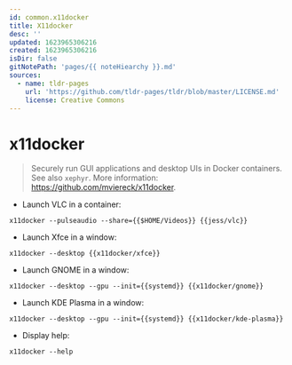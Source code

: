 ```yaml
---
id: common.x11docker
title: X11docker
desc: ''
updated: 1623965306216
created: 1623965306216
isDir: false
gitNotePath: 'pages/{{ noteHiearchy }}.md'
sources:
  - name: tldr-pages
    url: 'https://github.com/tldr-pages/tldr/blob/master/LICENSE.md'
    license: Creative Commons
---
```

# x11docker

> Securely run GUI applications and desktop UIs in Docker containers.
> See also `xephyr`.
> More information: <https://github.com/mviereck/x11docker>.

- Launch VLC in a container:

`x11docker --pulseaudio --share={{$HOME/Videos}} {{jess/vlc}}`

- Launch Xfce in a window:

`x11docker --desktop {{x11docker/xfce}}`

- Launch GNOME in a window:

`x11docker --desktop --gpu --init={{systemd}} {{x11docker/gnome}}`

- Launch KDE Plasma in a window:

`x11docker --desktop --gpu --init={{systemd}} {{x11docker/kde-plasma}}`

- Display help:

`x11docker --help`

